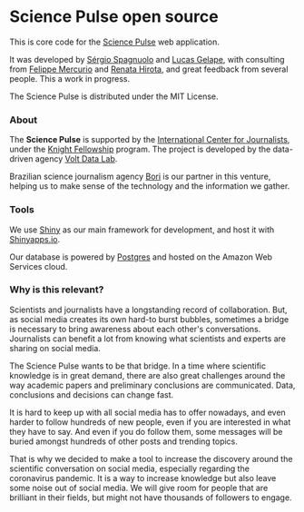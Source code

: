 # Science Pulse open source

This is core code for the [Science Pulse](https://sciencepulse.org/) web application.

It was developed by [Sérgio Spagnuolo](https://twitter.com/sergiospagnuolo) and [Lucas Gelape](https://twitter.com/lgelap), with consulting from [Felippe Mercurio](https://twitter.com/ztock) and [Renata Hirota](https://twitter.com/renata_mh), and great feedback from several people. This a work in progress.

The Science Pulse is distributed under the MIT License.

### About 

The **Science Pulse** is supported by the [International Center for Journalists](https://icfj.org/), under the [Knight Fellowship](https://www.icfj.org/our-work/knight/icfj-knight-fellowships) program. The project is developed by the data-driven agency [Volt Data Lab](https://voltdata.info/).

Brazilian science journalism agency [Bori](https://abori.com.br/) is our partner in this venture, helping us to make sense of the technology and the information we gather.  

### Tools

We use [Shiny](https://shiny.rstudio.com/) as our main framework for development, and host it with [Shinyapps.io](https://www.shinyapps.io/).

Our database is powered by [Postgres](https://www.postgresql.org/) and hosted on the Amazon Web Services cloud.

### Why is this relevant?
Scientists and journalists have a longstanding record of collaboration. But, as social media creates its own hard-to burst bubbles, sometimes a bridge is necessary to bring awareness about each other's conversations. Journalists can benefit a lot from knowing what scientists and experts are sharing on social media.

The Science Pulse wants to be that bridge. In a time where scientific knowledge is in great demand, there are also great challenges around the way academic papers and preliminary conclusions are communicated. Data, conclusions and decisions can change fast.

It is hard to keep up with all social media has to offer nowadays, and even harder to follow hundreds of new people, even if you are interested in what they have to say. And even if you do follow them, some messages will be buried amongst hundreds of other posts and trending topics.

That is why we decided to make a tool to increase the discovery around the scientific conversation on social media, especially regarding the coronavirus pandemic. It is a way to increase knowledge but also leave some noise out of social media. We will give room for people that are brilliant in their fields, but might not have thousands of followers to engage.

